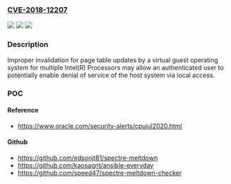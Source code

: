 ### [CVE-2018-12207](https://cve.mitre.org/cgi-bin/cvename.cgi?name=CVE-2018-12207)
![](https://img.shields.io/static/v1?label=Product&message=2019.2%20IPU%20%E2%80%93%20Intel(R)%20Processor%20Machine%20Check%20Error&color=blue)
![](https://img.shields.io/static/v1?label=Version&message=n%2Fa&color=blue)
![](https://img.shields.io/static/v1?label=Vulnerability&message=Denial%20of%20Service&color=brighgreen)

### Description

Improper invalidation for page table updates by a virtual guest operating system for multiple Intel(R) Processors may allow an authenticated user to potentially enable denial of service of the host system via local access.

### POC

#### Reference
- https://www.oracle.com/security-alerts/cpujul2020.html

#### Github
- https://github.com/edsonjt81/spectre-meltdown
- https://github.com/kaosagnt/ansible-everyday
- https://github.com/speed47/spectre-meltdown-checker

